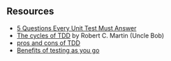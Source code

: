 ## Resources

* [5 Questions Every Unit Test Must Answer](https://medium.com/javascript-scene/what-every-unit-test-needs-f6cd34d9836d)
* [The cycles of TDD](http://blog.cleancoder.com/uncle-bob/2014/12/17/TheCyclesOfTDD.html) by Robert C. Martin (Uncle Bob)
* [pros and cons of TDD](http://codesolid.com/pros-and-cons-of-test-driven-development/)
* [Benefits of testing as you go](http://codesolid.com/in-praise-of-100-test-coverage-or-how-i-made-my-code-smell-bad-to-martin-fowler/)
